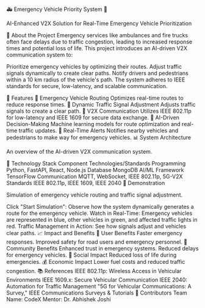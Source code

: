 🚑 Emergency Vehicle Priority System 🚦

AI-Enhanced V2X Solution for Real-Time Emergency Vehicle Prioritization

📖 About the Project
Emergency services like ambulances and fire trucks often face delays due to traffic congestion, leading to increased response times and potential loss of life. This project introduces an AI-driven V2X communication system to:

Prioritize emergency vehicles by optimizing their routes.
Adjust traffic signals dynamically to create clear paths.
Notify drivers and pedestrians within a 10 km radius of the vehicle's path.
The system adheres to IEEE standards for secure, low-latency, and scalable communication.

🌟 Features
🚨 Emergency Vehicle Routing
Optimizes real-time routes to reduce response times.
🚦 Dynamic Traffic Signal Adjustment
Adjusts traffic signals to create a clear path.
📡 V2X Communication
Utilizes IEEE 802.11p for low-latency and IEEE 1609 for secure data exchange.
🤖 AI-Driven Decision-Making
Machine learning models for route optimization and real-time traffic updates.
🛑 Real-Time Alerts
Notifies nearby vehicles and pedestrians to make way for emergency vehicles.
📊 System Architecture

An overview of the AI-driven V2X communication system.

🚀 Technology Stack
Component	Technologies/Standards
Programming	Python, FastAPI, React, Node.js
Database	MongoDB
AI/ML Framework	TensorFlow
Communication	MQTT, WebSocket, IEEE 802.11p, 5G-V2X
Standards	IEEE 802.11p, IEEE 1609, IEEE 2040
🎥 Demonstration

Simulation of emergency vehicle routing and traffic signal adjustment.

Click "Start Simulation": Observe how the system dynamically generates a route for the emergency vehicle.
Watch in Real-Time: Emergency vehicles are represented in blue, other vehicles in green, and affected traffic lights in red.
Traffic Management in Action: See how signals adjust and vehicles clear paths.
📈 Impact and Benefits
🚗 User Benefits
Faster emergency responses.
Improved safety for road users and emergency personnel.
🌆 Community Benefits
Enhanced trust in emergency systems.
Reduced delays for emergency vehicles.
🏥 Social Impact
Reduced loss of life during emergencies.
💰 Economic Impact
Lower fuel costs and reduced traffic congestion.
📚 References
IEEE 802.11p: Wireless Access in Vehicular Environments
IEEE 1609.x: Secure Vehicular Communication
IEEE 2040: Automation for Traffic Management
"5G for Vehicular Communications: A Survey," IEEE Communications Surveys & Tutorials
🤝 Contributors
Team Name: CodeX
Mentor: Dr. Abhishek Joshi